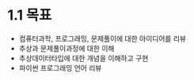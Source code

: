1.1 목표
=

* 컴퓨터과학, 프로그래밍, 문제풀이에 대한 아이디어를 리뷰
* 추상과 문제풀이과정에 대한 이해
* 추상데이터타입에 대한 개념을 이해하고 구현
* 파이썬 프로그래밍 언어 리뷰
